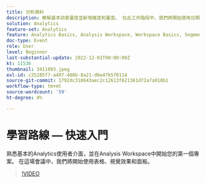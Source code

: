 ```yaml
---
title: 分析資料
description: 瞭解基本訪客量度並新增維度和量度。 在此工作階段中，我們將開始使用日期範圍、比較和套用區段。
solution: Analytics
feature-set: Analytics
feature: Analytics Basics, Analysis Workspace, Workspace Basics, Segmentation, Metrics
doc-type: Event
role: User
level: Beginner
last-substantial-update: 2022-12-01T00:00:00Z
kt: 11536
thumbnail: 3411893.jpeg
exl-id: c25285f7-a497-408b-8a21-d6e47b5f0114
source-git-commit: 1792dc318643aec2c12613f621361d72a7a918b1
workflow-type: tm+mt
source-wordcount: '59'
ht-degree: 0%

---
```


# 學習路線 — 快速入門

熟悉基本的Analytics使用者介面，並在Analysis Workspace中開始您的第一個專案。 在這場會議中，我們將開始使用表格、視覺效果和面板。

>[!VIDEO](https://video.tv.adobe.com/v/3411893/?quality=12&learn=on)
